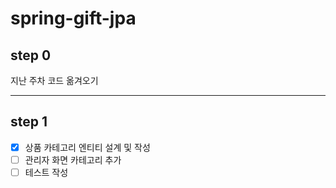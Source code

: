 # spring-gift-jpa

## step 0

지난 주차 코드 옮겨오기

---

## step 1

- [x] 상품 카테고리 엔티티 설계 및 작성
- [ ] 관리자 화면 카테고리 추가
- [ ] 테스트 작성